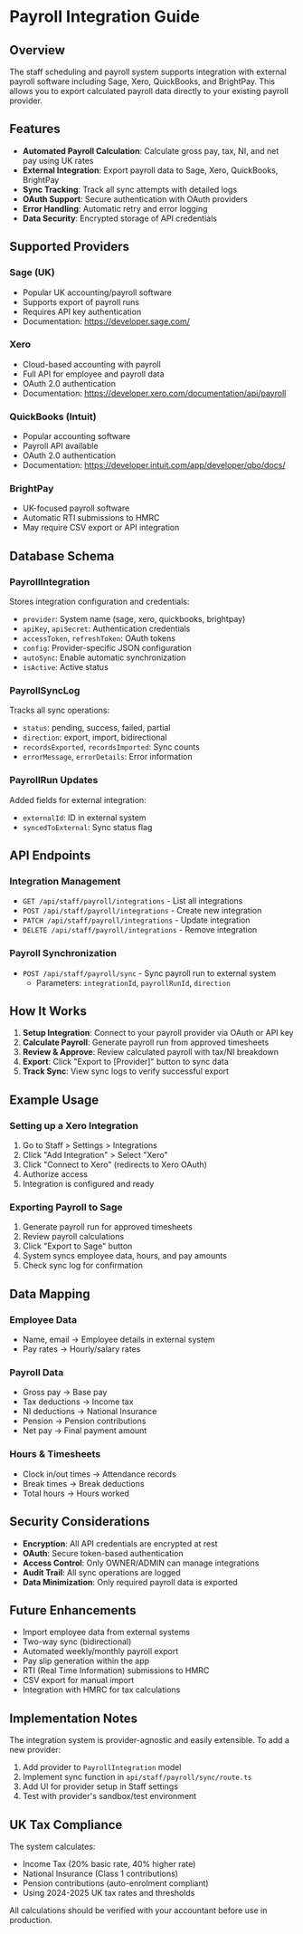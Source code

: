 # Payroll Integration Guide

## Overview

The staff scheduling and payroll system supports integration with external payroll software including Sage, Xero, QuickBooks, and BrightPay. This allows you to export calculated payroll data directly to your existing payroll provider.

## Features

- **Automated Payroll Calculation**: Calculate gross pay, tax, NI, and net pay using UK rates
- **External Integration**: Export payroll data to Sage, Xero, QuickBooks, BrightPay
- **Sync Tracking**: Track all sync attempts with detailed logs
- **OAuth Support**: Secure authentication with OAuth providers
- **Error Handling**: Automatic retry and error logging
- **Data Security**: Encrypted storage of API credentials

## Supported Providers

### Sage (UK)
- Popular UK accounting/payroll software
- Supports export of payroll runs
- Requires API key authentication
- Documentation: https://developer.sage.com/

### Xero
- Cloud-based accounting with payroll
- Full API for employee and payroll data
- OAuth 2.0 authentication
- Documentation: https://developer.xero.com/documentation/api/payroll

### QuickBooks (Intuit)
- Popular accounting software
- Payroll API available
- OAuth 2.0 authentication
- Documentation: https://developer.intuit.com/app/developer/qbo/docs/

### BrightPay
- UK-focused payroll software
- Automatic RTI submissions to HMRC
- May require CSV export or API integration

## Database Schema

### PayrollIntegration
Stores integration configuration and credentials:
- `provider`: System name (sage, xero, quickbooks, brightpay)
- `apiKey`, `apiSecret`: Authentication credentials
- `accessToken`, `refreshToken`: OAuth tokens
- `config`: Provider-specific JSON configuration
- `autoSync`: Enable automatic synchronization
- `isActive`: Active status

### PayrollSyncLog
Tracks all sync operations:
- `status`: pending, success, failed, partial
- `direction`: export, import, bidirectional
- `recordsExported`, `recordsImported`: Sync counts
- `errorMessage`, `errorDetails`: Error information

### PayrollRun Updates
Added fields for external integration:
- `externalId`: ID in external system
- `syncedToExternal`: Sync status flag

## API Endpoints

### Integration Management
- `GET /api/staff/payroll/integrations` - List all integrations
- `POST /api/staff/payroll/integrations` - Create new integration
- `PATCH /api/staff/payroll/integrations` - Update integration
- `DELETE /api/staff/payroll/integrations` - Remove integration

### Payroll Synchronization
- `POST /api/staff/payroll/sync` - Sync payroll run to external system
  - Parameters: `integrationId`, `payrollRunId`, `direction`

## How It Works

1. **Setup Integration**: Connect to your payroll provider via OAuth or API key
2. **Calculate Payroll**: Generate payroll run from approved timesheets
3. **Review & Approve**: Review calculated payroll with tax/NI breakdown
4. **Export**: Click "Export to [Provider]" button to sync data
5. **Track Sync**: View sync logs to verify successful export

## Example Usage

### Setting up a Xero Integration

1. Go to Staff > Settings > Integrations
2. Click "Add Integration" > Select "Xero"
3. Click "Connect to Xero" (redirects to Xero OAuth)
4. Authorize access
5. Integration is configured and ready

### Exporting Payroll to Sage

1. Generate payroll run for approved timesheets
2. Review payroll calculations
3. Click "Export to Sage" button
4. System syncs employee data, hours, and pay amounts
5. Check sync log for confirmation

## Data Mapping

### Employee Data
- Name, email → Employee details in external system
- Pay rates → Hourly/salary rates

### Payroll Data
- Gross pay → Base pay
- Tax deductions → Income tax
- NI deductions → National Insurance
- Pension → Pension contributions
- Net pay → Final payment amount

### Hours & Timesheets
- Clock in/out times → Attendance records
- Break times → Break deductions
- Total hours → Hours worked

## Security Considerations

- **Encryption**: All API credentials are encrypted at rest
- **OAuth**: Secure token-based authentication
- **Access Control**: Only OWNER/ADMIN can manage integrations
- **Audit Trail**: All sync operations are logged
- **Data Minimization**: Only required payroll data is exported

## Future Enhancements

- Import employee data from external systems
- Two-way sync (bidirectional)
- Automated weekly/monthly payroll export
- Pay slip generation within the app
- RTI (Real Time Information) submissions to HMRC
- CSV export for manual import
- Integration with HMRC for tax calculations

## Implementation Notes

The integration system is provider-agnostic and easily extensible. To add a new provider:

1. Add provider to `PayrollIntegration` model
2. Implement sync function in `api/staff/payroll/sync/route.ts`
3. Add UI for provider setup in Staff settings
4. Test with provider's sandbox/test environment

## UK Tax Compliance

The system calculates:
- Income Tax (20% basic rate, 40% higher rate)
- National Insurance (Class 1 contributions)
- Pension contributions (auto-enrolment compliant)
- Using 2024-2025 UK tax rates and thresholds

All calculations should be verified with your accountant before use in production.
